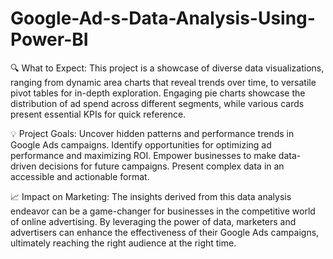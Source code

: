 # Google-Ad-s-Data-Analysis-Using-Power-BI

🔍 What to Expect:
This project is a showcase of diverse data visualizations, ranging from dynamic area charts that reveal trends over time, to versatile pivot tables for in-depth
exploration. Engaging pie charts showcase the distribution of ad spend across different segments, while various cards present essential KPIs for quick reference.

💡 Project Goals:
Uncover hidden patterns and performance trends in Google Ads campaigns.
Identify opportunities for optimizing ad performance and maximizing ROI.
Empower businesses to make data-driven decisions for future campaigns.
Present complex data in an accessible and actionable format.

📈 Impact on Marketing:
The insights derived from this data analysis endeavor can be a game-changer for businesses in the competitive world of online advertising. 
By leveraging the power of data, marketers and advertisers can enhance the effectiveness of their Google Ads campaigns, 
ultimately reaching the right audience at the right time.

